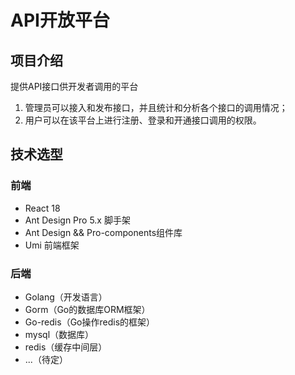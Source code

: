 # API开放平台

## 项目介绍

提供API接口供开发者调用的平台

1. 管理员可以接入和发布接口，并且统计和分析各个接口的调用情况；
2. 用户可以在该平台上进行注册、登录和开通接口调用的权限。

## 技术选型

### 前端

- React 18
- Ant Design Pro 5.x 脚手架
- Ant Design && Pro-components组件库
- Umi 前端框架

### 后端
- Golang（开发语言）
- Gorm（Go的数据库ORM框架）
- Go-redis（Go操作redis的框架）
- mysql（数据库）
- redis（缓存中间层）
- ...（待定）

